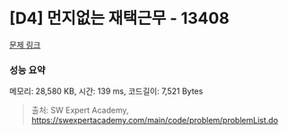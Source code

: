 # [D4] 먼지없는 재택근무 - 13408 

[문제 링크](https://swexpertacademy.com/main/code/problem/problemDetail.do?contestProbId=AX2fGyO6iogDFAW0) 

### 성능 요약

메모리: 28,580 KB, 시간: 139 ms, 코드길이: 7,521 Bytes



> 출처: SW Expert Academy, https://swexpertacademy.com/main/code/problem/problemList.do
